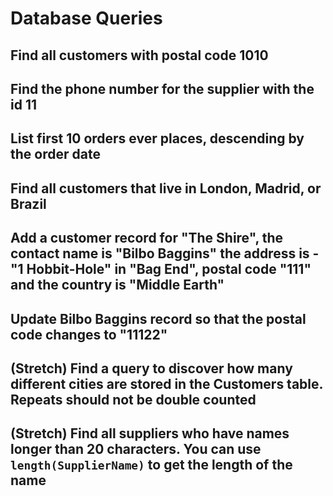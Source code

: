 # Database Queries

## Find all customers with postal code 1010



## Find the phone number for the supplier with the id 11



## List first 10 orders ever places, descending by the order date



## Find all customers that live in London, Madrid, or Brazil



## Add a customer record for "The Shire", the contact name is "Bilbo Baggins" the address is -"1 Hobbit-Hole" in "Bag End", postal code "111" and the country is "Middle Earth"




## Update Bilbo Baggins record so that the postal code changes to "11122"



## (Stretch) Find a query to discover how many different cities are stored in the Customers table. Repeats should not be double counted



## (Stretch) Find all suppliers who have names longer than 20 characters. You can use `length(SupplierName)` to get the length of the name

